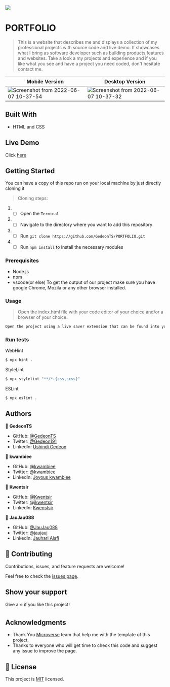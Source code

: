 ![](https://img.shields.io/badge/Microverse-blueviolet)
# PORTFOLIO

> This is a website that describes me and displays a collection of my professional projects with source code and live demo. It showcases what I bring as software developer such as building products,features and websites. Take a look a my projects and experience and if you like what you see and have a project you need coded, don't hesitate contact me.

| Mobile Version                                                                  | Desktop Version                                           |
| --------------------------------------------------------------------------------| --------------------------------------------------------- |
|![Screenshot from 2022-06-07 10-37-54](https://user-images.githubusercontent.com/97834160/172338762-74599d1f-8812-4a0c-b66d-e3224f95db29.png)|![Screenshot from 2022-06-07 10-37-32](https://user-images.githubusercontent.com/97834160/172338531-30868755-9b35-4a56-b52b-72d29eebcd49.png)|

## Built With

- HTML and CSS

## Live Demo

Click [here](https://gedeonts.github.io/portfolio/)

## Getting Started

You can have a copy of this repo run on your local machine by just directly cloning it

> Cloning steps:

1. - [ ] Open the `Terminal`
2. - [ ] Navigate to the directory where you want to add this repository
3. - [ ] Run `git clone https://github.com/GedeonTS/PORTFOLIO.git`
4. - [ ] Run `npm install` to install the necessary modules

### Prerequisites

- Node.js
- npm
- vscode(or else)
To get the output of our project make sure you have google Chrome, Mozila or any other browser installed.

### Usage

> Open the index.html file with your code editor of your choice and/or a browser of your choice.
```bash
Open the project using a live saver extension that can be found into your code editor.
```

### Run tests

WebHint
```bash
$ npx hint .
```

StyleLint
```bash
$ npx stylelint "**/*.{css,scss}"
```

ESLint
```bash
$ npx eslint .
```

## Authors

👤 **GedeonTS**

- GitHub: [@GedeonTS](https://github.com/GedeonTS)
- Twitter: [@Gedeon191](https://twitter.com/Gedeon191)
- LinkedIn: [Ushindi Gedeon](https://linkedin.com/in/ushindi-gedeon-73032a228)

👤 **kwambiee**
- GitHub: [@kwambiee](https://github.com/kwambiee)
- Twitter: [@kwambiee](https://twitter.com/JkKwamboka)
- LinkedIn: [Joyous kwambiee](https://linkedin.com/)

👤 **Kwentsir**
- GitHub: [@Kwentsir](https://github.com/Kwentsir)
- Twitter: [@jkwentsir](https://twitter.com/jkwentsir)
- LinkedIn: [Kwenstsir](https://linkedin.com/in/)

👤 **JauJau088**
- GitHub: [@JauJau088](https://github.com/JauJau088)
- Twitter: [@jaujauj](https://twitter.com/jaujauj)
- LinkedIn: [Jauhari Alafi](https://linkedin.com/in/jauhari-alafi-7295b821a/)

## 🤝 Contributing

Contributions, issues, and feature requests are welcome!

Feel free to check the [issues page](../../issues/).

## Show your support

Give a ⭐️ if you like this project!

## Acknowledgments

- Thank You [Microverse](www.microverse.org) team that help me with the template of this project.
- Thanks to everyone who will get time to check this code and suggest any issue to improve the page.

## 📝 License

This project is [MIT](./MIT.md) licensed.
